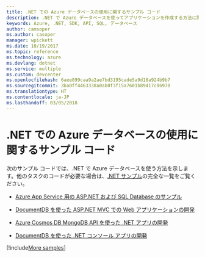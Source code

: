 ```yaml
---
title: .NET での Azure データベースの使用に関するサンプル コード
description: .NET で Azure データベースを使ってアプリケーションを作成する方法に関するサンプル コードを入手してください
keywords: Azure, .NET, SDK, API, SQL, データベース
author: camsoper
ms.author: casoper
manager: wpickett
ms.date: 10/19/2017
ms.topic: reference
ms.technology: azure
ms.devlang: dotnet
ms.service: multiple
ms.custom: devcenter
ms.openlocfilehash: 6aee899caa9a2ae7bd3195cade5a9d18a924b9b7
ms.sourcegitcommit: 3ba0ff4463338a0ab0f3f15a7601b89417c06970
ms.translationtype: HT
ms.contentlocale: ja-JP
ms.lasthandoff: 03/05/2018
---
```

# <a name="sample-code-for-using-azure-databases-with-net"></a>.NET での Azure データベースの使用に関するサンプル コード

次のサンプル コードでは、.NET で Azure データベースを使う方法を示します。他のタスクのコードが必要な場合は、[.NET サンプル](https://azure.microsoft.com/resources/samples/?term=dotnet)の完全な一覧をご覧ください。

- [Azure App Service 用の ASP.NET および SQL Database のサンプル](https://azure.microsoft.com/resources/samples/dotnet-sqldb-tutorial/)

- [DocumentDB を使った ASP.NET MVC での Web アプリケーションの開発](https://azure.microsoft.com/resources/samples/documentdb-dotnet-todo-app/)

- [Azure Cosmos DB MongoDB API を使った .NET アプリの開発](https://azure.microsoft.com/resources/samples/azure-cosmos-db-mongodb-dotnet-getting-started/)

- [DocumentDB を使った .NET コンソール アプリの開発](https://azure.microsoft.com/resources/samples/documentdb-dotnet-getting-started/)

[!include[More samples](includes/more-samples.md)]
